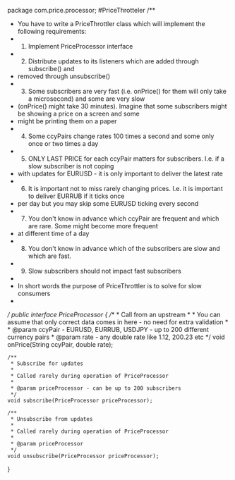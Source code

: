 
package com.price.processor;
#PriceThrotteler
/**
 * You have to write a PriceThrottler class which will implement the following requirements:
 * 1) Implement PriceProcessor interface
 * 2) Distribute updates to its listeners which are added through subscribe() and
 * removed through unsubscribe()
 * 3) Some subscribers are very fast (i.e. onPrice() for them will only take a microsecond) and some are very slow
 * (onPrice() might take 30 minutes). Imagine that some subscribers might be showing a price on a screen and some
 * might be printing them on a paper
 * 4) Some ccyPairs change rates 100 times a second and some only once or two times a day
 * 5) ONLY LAST PRICE for each ccyPair matters for subscribers. I.e. if a slow subscriber is not coping
 * with updates for EURUSD - it is only important to deliver the latest rate
 * 6) It is important not to miss rarely changing prices. I.e. it is important to deliver EURRUB if it ticks once
 * per day but you may skip some EURUSD ticking every second
 * 7) You don't know in advance which ccyPair are frequent and which are rare. Some might become more frequent
 * at different time of a day
 * 8) You don't know in advance which of the subscribers are slow and which are fast.
 * 9) Slow subscribers should not impact fast subscribers
 *
 * In short words the purpose of PriceThrottler is to solve for slow consumers
 *
 */
public interface PriceProcessor {
    /**
     * Call from an upstream
     *
     * You can assume that only correct data comes in here - no need for extra validation
     *
     * @param ccyPair - EURUSD, EURRUB, USDJPY - up to 200 different currency pairs
     * @param rate - any double rate like 1.12, 200.23 etc
     */
    void onPrice(String ccyPair, double rate);

    /**
     * Subscribe for updates
     *
     * Called rarely during operation of PriceProcessor
     *
     * @param priceProcessor - can be up to 200 subscribers
     */
    void subscribe(PriceProcessor priceProcessor);

    /**
     * Unsubscribe from updates
     *
     * Called rarely during operation of PriceProcessor
     *
     * @param priceProcessor
     */
    void unsubscribe(PriceProcessor priceProcessor);
}

